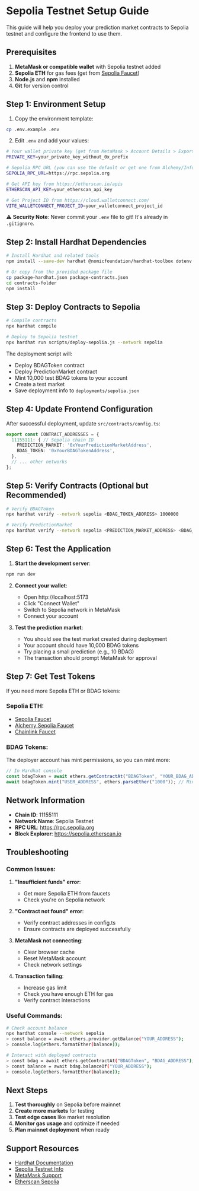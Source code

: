 # Sepolia Testnet Setup Guide

This guide will help you deploy your prediction market contracts to Sepolia testnet and configure the frontend to use them.

## Prerequisites

1. **MetaMask or compatible wallet** with Sepolia testnet added
2. **Sepolia ETH** for gas fees (get from [Sepolia Faucet](https://sepoliafaucet.com))
3. **Node.js** and **npm** installed
4. **Git** for version control

## Step 1: Environment Setup

1. Copy the environment template:
```bash
cp .env.example .env
```

2. Edit `.env` and add your values:
```bash
# Your wallet private key (get from MetaMask > Account Details > Export Private Key)
PRIVATE_KEY=your_private_key_without_0x_prefix

# Sepolia RPC URL (you can use the default or get one from Alchemy/Infura)
SEPOLIA_RPC_URL=https://rpc.sepolia.org

# Get API key from https://etherscan.io/apis
ETHERSCAN_API_KEY=your_etherscan_api_key

# Get Project ID from https://cloud.walletconnect.com/
VITE_WALLETCONNECT_PROJECT_ID=your_walletconnect_project_id
```

⚠️ **Security Note**: Never commit your `.env` file to git! It's already in `.gitignore`.

## Step 2: Install Hardhat Dependencies

```bash
# Install Hardhat and related tools
npm install --save-dev hardhat @nomicfoundation/hardhat-toolbox dotenv

# Or copy from the provided package file
cp package-hardhat.json package-contracts.json
cd contracts-folder
npm install
```

## Step 3: Deploy Contracts to Sepolia

```bash
# Compile contracts
npx hardhat compile

# Deploy to Sepolia testnet
npx hardhat run scripts/deploy-sepolia.js --network sepolia
```

The deployment script will:
- Deploy BDAGToken contract
- Deploy PredictionMarket contract
- Mint 10,000 test BDAG tokens to your account
- Create a test market
- Save deployment info to `deployments/sepolia.json`

## Step 4: Update Frontend Configuration

After successful deployment, update `src/contracts/config.ts`:

```typescript
export const CONTRACT_ADDRESSES = {
  11155111: { // Sepolia chain ID
    PREDICTION_MARKET: '0xYourPredictionMarketAddress',
    BDAG_TOKEN: '0xYourBDAGTokenAddress',
  },
  // ... other networks
};
```

## Step 5: Verify Contracts (Optional but Recommended)

```bash
# Verify BDAGToken
npx hardhat verify --network sepolia <BDAG_TOKEN_ADDRESS> 1000000

# Verify PredictionMarket
npx hardhat verify --network sepolia <PREDICTION_MARKET_ADDRESS> <BDAG_TOKEN_ADDRESS> <FEE_COLLECTOR_ADDRESS>
```

## Step 6: Test the Application

1. **Start the development server**:
```bash
npm run dev
```

2. **Connect your wallet**:
   - Open http://localhost:5173
   - Click "Connect Wallet"
   - Switch to Sepolia network in MetaMask
   - Connect your account

3. **Test the prediction market**:
   - You should see the test market created during deployment
   - Your account should have 10,000 BDAG tokens
   - Try placing a small prediction (e.g., 10 BDAG)
   - The transaction should prompt MetaMask for approval

## Step 7: Get Test Tokens

If you need more Sepolia ETH or BDAG tokens:

### Sepolia ETH:
- [Sepolia Faucet](https://sepoliafaucet.com)
- [Alchemy Sepolia Faucet](https://sepoliafaucet.com)
- [Chainlink Faucet](https://faucets.chain.link/sepolia)

### BDAG Tokens:
The deployer account has mint permissions, so you can mint more:
```javascript
// In Hardhat console
const bdagToken = await ethers.getContractAt("BDAGToken", "YOUR_BDAG_ADDRESS");
await bdagToken.mint("USER_ADDRESS", ethers.parseEther("1000")); // Mint 1000 BDAG
```

## Network Information

- **Chain ID**: 11155111
- **Network Name**: Sepolia Testnet
- **RPC URL**: https://rpc.sepolia.org
- **Block Explorer**: https://sepolia.etherscan.io

## Troubleshooting

### Common Issues:

1. **"Insufficient funds" error**:
   - Get more Sepolia ETH from faucets
   - Check you're on Sepolia network

2. **"Contract not found" error**:
   - Verify contract addresses in config.ts
   - Ensure contracts are deployed successfully

3. **MetaMask not connecting**:
   - Clear browser cache
   - Reset MetaMask account
   - Check network settings

4. **Transaction failing**:
   - Increase gas limit
   - Check you have enough ETH for gas
   - Verify contract interactions

### Useful Commands:

```bash
# Check account balance
npx hardhat console --network sepolia
> const balance = await ethers.provider.getBalance("YOUR_ADDRESS");
> console.log(ethers.formatEther(balance));

# Interact with deployed contracts
> const bdag = await ethers.getContractAt("BDAGToken", "BDAG_ADDRESS");
> const balance = await bdag.balanceOf("YOUR_ADDRESS");
> console.log(ethers.formatEther(balance));
```

## Next Steps

1. **Test thoroughly** on Sepolia before mainnet
2. **Create more markets** for testing
3. **Test edge cases** like market resolution
4. **Monitor gas usage** and optimize if needed
5. **Plan mainnet deployment** when ready

## Support Resources

- [Hardhat Documentation](https://hardhat.org/docs)
- [Sepolia Testnet Info](https://sepolia.dev)
- [MetaMask Support](https://support.metamask.io)
- [Etherscan Sepolia](https://sepolia.etherscan.io)